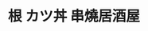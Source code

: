 ---
title: "根 カツ丼 串燒居酒屋"
description: "根 カツ丼 串燒居酒屋"
layout: shop
keywords:
  - 美食競賽
  - 台灣美食
  - 美食精選
datePublished: "2025-06-30"
dateModified: "2025-07-07"
city: "台南市"
district: "中西區"
address: "台南市中西區康樂街341號"
phone: "062239881"
geo: "22.99896311002549, 120.19653251440673"
google_map: "https://maps.app.goo.gl/TCYDsQMWYbjFYRYw5"
footinder: "https://footinder.com.tw/%E5%8F%B0%E5%8D%97%E5%B8%82%E4%B8%AD%E8%A5%BF%E5%8D%80/104884/"
official: "https://www.facebook.com/profile.php?id=100064150387154"
award:
  - name: "500盤"
    year: "2024"
    entries:
      - dishes:
          - "白蘿蔔漬"

---